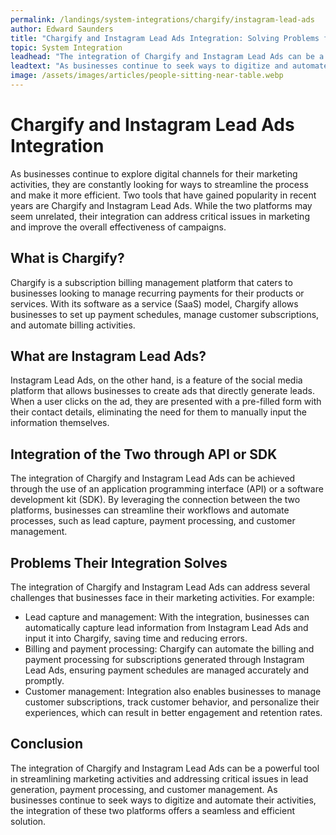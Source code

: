 ```yaml
---
permalink: /landings/system-integrations/chargify/instagram-lead-ads
author: Edward Saunders
title: "Chargify and Instagram Lead Ads Integration: Solving Problems for Better Marketing"
topic: System Integration
leadhead: "The integration of Chargify and Instagram Lead Ads can be a powerful tool in streamlining marketing activities and addressing critical issues in lead generation, payment processing, and customer management"
leadtext: "As businesses continue to seek ways to digitize and automate their activities, the integration of these two platforms offers a seamless and efficient solution."
image: /assets/images/articles/people-sitting-near-table.webp
---
```

<div class="arttext">
<h1>Chargify and Instagram Lead Ads Integration</h1>

<p>As businesses continue to explore digital channels for their marketing activities, they are constantly looking for ways to streamline the process and make it more efficient. Two tools that have gained popularity in recent years are Chargify and Instagram Lead Ads. While the two platforms may seem unrelated, their integration can address critical issues in marketing and improve the overall effectiveness of campaigns.</p>

<h2>What is Chargify?</h2>
<p>Chargify is a subscription billing management platform that caters to businesses looking to manage recurring payments for their products or services. With its software as a service (SaaS) model, Chargify allows businesses to set up payment schedules, manage customer subscriptions, and automate billing activities.</p>

<h2>What are Instagram Lead Ads?</h2>
<p>Instagram Lead Ads, on the other hand, is a feature of the social media platform that allows businesses to create ads that directly generate leads. When a user clicks on the ad, they are presented with a pre-filled form with their contact details, eliminating the need for them to manually input the information themselves.</p>

<h2>Integration of the Two through API or SDK</h2>
<p>The integration of Chargify and Instagram Lead Ads can be achieved through the use of an application programming interface (API) or a software development kit (SDK). By leveraging the connection between the two platforms, businesses can streamline their workflows and automate processes, such as lead capture, payment processing, and customer management.</p>

<h2>Problems Their Integration Solves</h2>
<p>The integration of Chargify and Instagram Lead Ads can address several challenges that businesses face in their marketing activities. For example:</p>

<ul>
	<li>Lead capture and management: With the integration, businesses can automatically capture lead information from Instagram Lead Ads and input it into Chargify, saving time and reducing errors.</li>
	<li>Billing and payment processing: Chargify can automate the billing and payment processing for subscriptions generated through Instagram Lead Ads, ensuring payment schedules are managed accurately and promptly.</li>
	<li>Customer management: Integration also enables businesses to manage customer subscriptions, track customer behavior, and personalize their experiences, which can result in better engagement and retention rates.</li>
</ul>

<h2>Conclusion</h2>
<p>The integration of Chargify and Instagram Lead Ads can be a powerful tool in streamlining marketing activities and addressing critical issues in lead generation, payment processing, and customer management. As businesses continue to seek ways to digitize and automate their activities, the integration of these two platforms offers a seamless and efficient solution.</p>

</div>